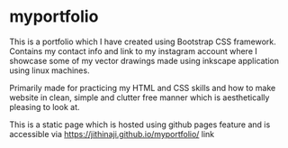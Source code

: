 # myportfolio

This is a portfolio which I have created using Bootstrap CSS framework.
Contains my contact info and link to my instagram account where I showcase some of my vector drawings made using inkscape application using linux machines.

Primarily made for practicing my HTML and CSS skills and how to make website in clean, simple and clutter free manner which is aesthetically pleasing to look at.

This is a static page which is hosted using github pages feature and is accessible via https://jithinaji.github.io/myportfolio/ link
